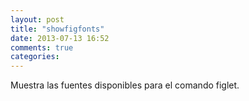 ```yaml
---
layout: post
title: "showfigfonts"
date: 2013-07-13 16:52
comments: true
categories: 
---
```

Muestra las fuentes disponibles para el comando figlet.

